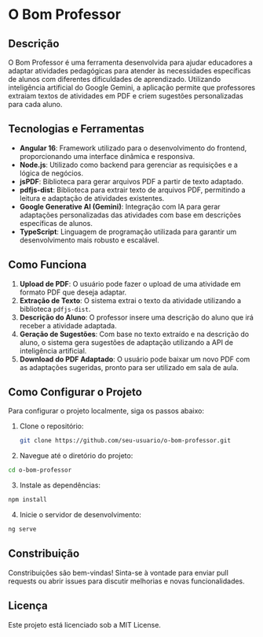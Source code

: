 # O Bom Professor

## Descrição

O Bom Professor é uma ferramenta desenvolvida para ajudar educadores a adaptar atividades pedagógicas para atender às necessidades específicas de alunos com diferentes dificuldades de aprendizado. Utilizando inteligência artificial do Google Gemini, a aplicação permite que professores extraiam textos de atividades em PDF e criem sugestões personalizadas para cada aluno.

## Tecnologias e Ferramentas

- **Angular 16**: Framework utilizado para o desenvolvimento do frontend, proporcionando uma interface dinâmica e responsiva.
- **Node.js**: Utilizado como backend para gerenciar as requisições e a lógica de negócios.
- **jsPDF**: Biblioteca para gerar arquivos PDF a partir de texto adaptado.
- **pdfjs-dist**: Biblioteca para extrair texto de arquivos PDF, permitindo a leitura e adaptação de atividades existentes.
- **Google Generative AI (Gemini)**: Integração com IA para gerar adaptações personalizadas das atividades com base em descrições específicas de alunos.
- **TypeScript**: Linguagem de programação utilizada para garantir um desenvolvimento mais robusto e escalável.

## Como Funciona

1. **Upload de PDF**: O usuário pode fazer o upload de uma atividade em formato PDF que deseja adaptar.
2. **Extração de Texto**: O sistema extrai o texto da atividade utilizando a biblioteca `pdfjs-dist`.
3. **Descrição do Aluno**: O professor insere uma descrição do aluno que irá receber a atividade adaptada.
4. **Geração de Sugestões**: Com base no texto extraído e na descrição do aluno, o sistema gera sugestões de adaptação utilizando a API de inteligência artificial.
5. **Download do PDF Adaptado**: O usuário pode baixar um novo PDF com as adaptações sugeridas, pronto para ser utilizado em sala de aula.

## Como Configurar o Projeto

Para configurar o projeto localmente, siga os passos abaixo:

1. Clone o repositório:
   ```bash
   git clone https://github.com/seu-usuario/o-bom-professor.git

2. Navegue até o diretório do projeto:
  ```bash
  cd o-bom-professor
  ```
3. Instale as dependências:
  ```bash
  npm install
  ```
4. Inicie o servidor de desenvolvimento:
  ```bash
  ng serve
  ```
## Constribuição
Constribuições são bem-vindas! Sinta-se à vontade para enviar pull requests ou abrir issues para discutir melhorias e novas funcionalidades.

## Licença
Este projeto está licenciado sob a MIT License.


